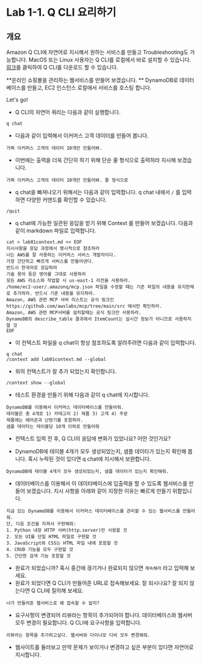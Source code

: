 # Lab 1-1. Q CLI 요리하기
## 개요 
Amazon Q CLI에 자연어로 지시해서 원하는 서비스를 만들고 Troubleshooting도 가능합니다. 
MacOS 또는 Linux 사용자는 Q CLI를 로컬에서 바로 설치할 수 있습니다. 
[링크](https://docs.aws.amazon.com/amazonq/latest/qdeveloper-ug/command-line-installing.html)를 클릭하여 Q CLI를 다운로드 할 수 있습니다. 

**온라인 쇼핑몰을 관리하는 웹서비스를 만들어 보겠습니다. **
DynamoDB로 데이터베이스를 만들고, EC2 인스턴스 로컬에서 서비스를 호스팅 합니다.

Let's go!

* Q CLI의 자연어 쿼리는 다음과 같이 실행합니다.
```
q chat
```

* 다음과 같이 입력해서 이커머스 고객 데이터를 만들어 봅니다.
```
가짜 이커머스 고객의 데이터 10개만 만들어봐. 
```

* 이번에는 출력을 더욱 간단히 하기 위해 단순 줄 형식으로 출력하라 지시해 보겠습니다.
```
가짜 이커머스 고객의 데이터 10개만 만들어봐. 줄 형식으로
```

* q chat을 빠져나오기 위해서는 다음과 같이 입력합니다.  q chat 내에서 `/` 를 입력하면 다양한 커맨드를 확인할 수 있습니다.
```
/quit
```

* q chat에 가능한 일관된 응답을 받기 위해 Context 를 만들어 보겠습니다. 
다음과 같이 markdown 파일로 입력합니다.
```
cat > lab01context.md << EOF
지시사항을 응답 과정에서 명시적으로 참조하라
너는 AWS를 잘 사용하는 이커머스 서비스 개발자이다.
가장 간단하고 빠르게 서비스를 만들어낸다.
반드시 한국어로 응답하라
기술 용어 등은 영어를 그대로 사용하라 
모든 AWS 리소스와 작업할 시 us-east-1 리전을 사용하라.
/home/ec2-user/.amazonq/mcp.json 파일을 수정할 때는 기존 파일의 내용을 유지한채로 추가하라. 반드시 기존 내용을 유지하라.
Amazon, AWS 관련 MCP 서버 리스트는 공식 링크인 https://github.com/awslabs/mcp/tree/main/src 에서만 확인하라.
Amazon, AWS 관련 MCP서버를 설치할때는 공식 링크만 사용하라.  
DynamoDB의 describe_table 결과에서 ItemCount는 실시간 정보가 아니므로 사용하지 말 것
EOF
```

* 이 컨텍스트 파일을 q chat이 항상 참조하도록 알려주려면 다음과 같이 입력합니다.
```
q chat
/context add lab01context.md --global
```

* 위의 컨텍스트가 잘 추가 되었는지 확인합니다.
```
/context show --global
```

* 테스트 환경을 만들기 위해 다음과 같이 q chat에 지시합니다.
```
DynamoDB를 이용해서 이커머스 데이터베이스를 만들어줘. 
테이블은 총 4개로 1) 카테고리 2) 제품 3) 고객 4) 주문
제품에는 에어콘과 난방기를 포함하라.
샘플 데이타는 테이블당 10개 이하로 만들어줘
```
* 컨텍스트 입력 전 후, Q CLI의 응답에 변화가 있었나요? 어떤 것인가요?

* DynamoDB에 테이블 4개가 모두 생성되었는지, 샘플 데이타가 있는지 확인해 봅니다. 혹시 누락된 것이 있다면 q chat에 지시해서 보완합니다.
```
DynamoDB에 테이블 4개가 모두 생성되었는지, 샘플 데이타가 있는지 확인해줘. 
```

* 데이터베이스를 이용해서 이 데이터베이스에 입출력을 할 수 있도록 웹서비스를 만들어 보겠습니다. 지시 사항을 아래와 같이 지정한 이유는 빠르게 만들기 위함입니다.
```
지금 있는 DynamoDB를 이용해서 이커머스 데이터베이스를 관리할 수 있는 웹서비스를 만들어줘.
단, 다음 조건을 지켜서 구현해줘:
1. Python 내장 HTTP 서버(http.server)만 사용할 것
2. 모든 UI를 단일 HTML 파일로 구현할 것
3. JavaScript와 CSS는 HTML 파일 내에 포함할 것
4. CRUD 기능을 모두 구현할 것
5. 간단한 검색 기능 포함할 것
```

* 완료가 되었습니까? 혹시 중간에 끊기거나 완료되지 않으면 `계속해라` 라고 입력해 보세요.
* 완료가 되었다면 Q CLI가 만들어준 URL로 접속해보세요. 잘 되시나요? 잘 되지 않는다면 Q CLI에 질의해 보세요.
```
너가 만들어준 웹서비스로 왜 접속할 수 없지? 
```

* 요구사항이 변경되어 리뷰라는 항목이 추가되어야 합니다. 데이터베이스와 웹서버 모두 변경이 필요합니다. Q CLI에 요구사항을 입력합니다.
```
리뷰라는 항목을 추가하고싶다. 웹서버와 다이나모 디비 모두 변경해줘.
```
* 웹사이트를 둘러보고 만약 문제가 보이거나 변경하고 싶은 부분이 있다면 자연어로 지시합니다.